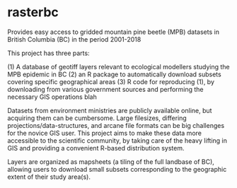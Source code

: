 # rasterbc
Provides easy access to gridded mountain pine beetle (MPB) datasets in British Columbia (BC) in the period 2001-2018

This project has three parts: 

(1) A database of geotiff layers relevant to ecological modellers studying the MPB epidemic in BC 
(2) an R package to automatically download subsets covering specific geographical areas
(3) R code for reproducing (1), by downloading from various government sources and performing the necessary GIS operations 
blah

Datasets from environment ministries are publicly available online, but acquiring them can be cumbersome. Large filesizes, differing projections/data-structures, and arcane file formats can be big challenges for the novice GIS user. This project aims to make these data more accessible to the scientific community, by taking care of the heavy lifting in GIS and providing a convenient R-based distribution system. 

Layers are organized as mapsheets (a tiling of the full landbase of BC), allowing users to download small subsets corresponding to the geographic extent of their study area(s).
